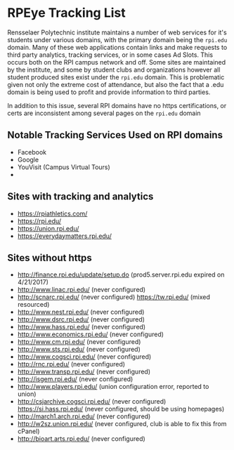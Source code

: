 # RPEye Tracking List

Rensselaer Polytechnic institute maintains a number of web services for it's students under various domains, with the primary domain being the `rpi.edu` domain. Many of these web applications contain links and make requests to third party analytics, tracking services, or in some cases Ad Slots. This occurs both on the RPI campus network and off. Some sites are maintained by the institute, and some by student clubs and organizations however all student produced sites exist under the `rpi.edu` domain. This is problematic given not only the extreme cost of attendance, but also the fact that a .edu domain is being used to profit and provide information to third parties.

In addition to this issue, several RPI domains have no https certifications, or certs are inconsistent among several pages on the `rpi.edu` domain

## Notable Tracking Services Used on RPI domains

- Facebook
- Google
- YouVisit (Campus Virtual Tours)
- 

## Sites with tracking and analytics

- https://rpiathletics.com/
- https://rpi.edu/
- https://union.rpi.edu/
- https://everydaymatters.rpi.edu/

## Sites without https

- http://finance.rpi.edu/update/setup.do (prod5.server.rpi.edu expired on 4/‎21/‎2017)
- http://www.linac.rpi.edu/ (never configured)
- http://scnarc.rpi.edu/ (never configured)
https://tw.rpi.edu/ (mixed resourced)
- http://www.nest.rpi.edu/ (never configured)
- http://www.dsrc.rpi.edu/ (never configured)
- http://www.hass.rpi.edu/ (never configured)
- http://www.economics.rpi.edu/ (never configured)
- http://www.cm.rpi.edu/ (never configured)
- http://www.sts.rpi.edu/ (never configured)
- http://www.cogsci.rpi.edu/ (never configured)
- http://rnc.rpi.edu/ (never configured)
- http://www.transp.rpi.edu/ (never configured)
- http://isgem.rpi.edu/ (never configured)
- http://www.players.rpi.edu/ (union configuration error, reported to union)
- http://csjarchive.cogsci.rpi.edu/ (never configured)
https://si.hass.rpi.edu/ (never configured, should be using homepages)
- http://march1.arch.rpi.edu/ (never configured)
- http://w2sz.union.rpi.edu/ (never configured, club is able to fix this from cPanel)
- http://bioart.arts.rpi.edu/ (never configured)



